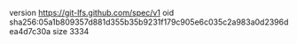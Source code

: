 version https://git-lfs.github.com/spec/v1
oid sha256:05a1b809357d881d355b35b9231f179c905e6c035c2a983a0d2396dea4d7c30a
size 3334
